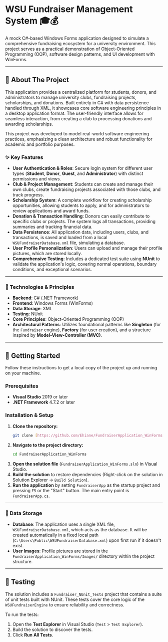 # WSU Fundraiser Management System 🎓💰

A mock C#-based Windows Forms application designed to simulate a comprehensive fundraising ecosystem for a university environment. This project serves as a practical demonstration of Object-Oriented Programming (OOP), software design patterns, and UI development with WinForms.

---

## 📖 About The Project

This application provides a centralized platform for students, donors, and administrators to manage university clubs, fundraising projects, scholarships, and donations. Built entirely in C# with data persistence handled through XML, it showcases core software engineering principles in a desktop application format. The user-friendly interface allows for seamless interaction, from creating a club to processing donations and awarding scholarships.

This project was developed to model real-world software engineering practices, emphasizing a clean architecture and robust functionality for academic and portfolio purposes.

### ✨ Key Features

* **User Authentication & Roles**: Secure login system for different user types (**Student**, **Donor**, **Guest**, and **Administrator**) with distinct permissions and views.
* **Club & Project Management**: Students can create and manage their own clubs, create fundraising projects associated with those clubs, and track progress.
* **Scholarship System**: A complete workflow for creating scholarship opportunities, allowing students to apply, and for administrators to review applications and award funds.
* **Donation & Transaction Handling**: Donors can easily contribute to specific clubs or projects. The system logs all transactions, providing summaries and tracking financial data.
* **Data Persistence**: All application data, including users, clubs, and transactions, is saved and loaded from a local `WSUFundraiserDatabase.xml` file, simulating a database.
* **User Profile Personalization**: Users can upload and manage their profile pictures, which are stored locally.
* **Comprehensive Testing**: Includes a dedicated test suite using **NUnit** to validate the application's logic, covering normal operations, boundary conditions, and exceptional scenarios.

---

### 🧰 Technologies & Principles

* **Backend**: C# (.NET Framework)
* **Frontend**: Windows Forms (WinForms)
* **Data Storage**: XML
* **Testing**: NUnit
* **Core Principles**: Object-Oriented Programming (OOP)
* **Architectural Patterns**: Utilizes foundational patterns like **Singleton** (for the `Fundraiser` engine), **Factory** (for user creation), and a structure inspired by **Model-View-Controller (MVC)**.

---

## 🚀 Getting Started

Follow these instructions to get a local copy of the project up and running on your machine.

### Prerequisites

* **Visual Studio** 2019 or later
* **.NET Framework** 4.7.2 or later

### Installation & Setup

1.  **Clone the repository:**
    ```sh
    git clone [https://github.com/Ehiane/FundraiserApplication_WinForms.git](https://github.com/Ehiane/FundraiserApplication_WinForms.git)
    ```
2.  **Navigate to the project directory:**
    ```sh
    cd FundraiserApplication_WinForms
    ```
3.  **Open the solution file** (`FundraiserApplication_WinForms.sln`) in Visual Studio.
4.  **Build the solution** to restore dependencies (Right-click on the solution in Solution Explorer -> `Build Solution`).
5.  **Run the application** by setting `FundraiserApp` as the startup project and pressing `F5` or the "Start" button. The main entry point is `FundraiserApp.cs`.

---

### 💾 Data Storage

* **Database**: The application uses a single XML file, `WSUFundraiserDatabase.xml`, which acts as the database. It will be created automatically in a fixed local path (`C:\Users\Public\WSUFundraiserDatabase.xml`) upon first run if it doesn't exist.
* **User Images**: Profile pictures are stored in the `FundraiserApplication_WinForms/Images/` directory within the project structure.

---

## 🧪 Testing

The solution includes a `Fundraiser_NUnit_Tests` project that contains a suite of unit tests built with NUnit. These tests cover the core logic of the `WSUFundraiserEngine` to ensure reliability and correctness.

To run the tests:
1.  Open the **Test Explorer** in Visual Studio (`Test` > `Test Explorer`).
2.  Build the solution to discover the tests.
3.  Click **Run All Tests**.
